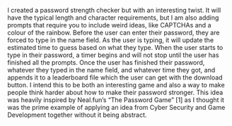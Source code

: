 I created a password strength checker but with an interesting twist. It will have the typical length and character requirements, but I am also adding prompts that require you to include weird ideas, like CAPTCHAs and a colour of the rainbow. Before the user can enter their password, they are forced to type in the name field. As the user is typing, it will update the estimated time to guess based on what they type. When the user starts to type in their password, a timer begins and will not stop until the user has finished all the prompts. Once the user has finished their password, whatever they typed in the name field, and whatever time they got, and appends it to a leaderboard file which the user can get with the download button. I intend this to be both an interesting game and also a way to make people think harder about how to make their password stronger. This idea was heavily inspired by Neal.fun’s “The Password Game” [1] as I thought it was the prime example of applying an idea from Cyber Security and Game Development together without it being abstract.
